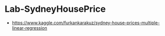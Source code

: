 # Lab-SydneyHousePrice

- https://www.kaggle.com/furkankarakuz/sydney-house-prices-multiple-linear-regression
